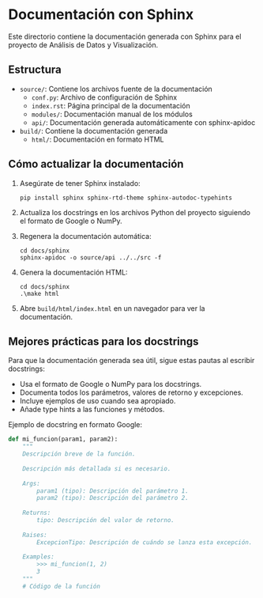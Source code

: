 # Documentación con Sphinx

Este directorio contiene la documentación generada con Sphinx para el proyecto de Análisis de Datos y Visualización.

## Estructura

- `source/`: Contiene los archivos fuente de la documentación
  - `conf.py`: Archivo de configuración de Sphinx
  - `index.rst`: Página principal de la documentación
  - `modules/`: Documentación manual de los módulos
  - `api/`: Documentación generada automáticamente con sphinx-apidoc
- `build/`: Contiene la documentación generada
  - `html/`: Documentación en formato HTML

## Cómo actualizar la documentación

1. Asegúrate de tener Sphinx instalado:
   ```
   pip install sphinx sphinx-rtd-theme sphinx-autodoc-typehints
   ```

2. Actualiza los docstrings en los archivos Python del proyecto siguiendo el formato de Google o NumPy.

3. Regenera la documentación automática:
   ```
   cd docs/sphinx
   sphinx-apidoc -o source/api ../../src -f
   ```

4. Genera la documentación HTML:
   ```
   cd docs/sphinx
   .\make html
   ```

5. Abre `build/html/index.html` en un navegador para ver la documentación.

## Mejores prácticas para los docstrings

Para que la documentación generada sea útil, sigue estas pautas al escribir docstrings:

- Usa el formato de Google o NumPy para los docstrings.
- Documenta todos los parámetros, valores de retorno y excepciones.
- Incluye ejemplos de uso cuando sea apropiado.
- Añade type hints a las funciones y métodos.

Ejemplo de docstring en formato Google:

```python
def mi_funcion(param1, param2):
    """
    Descripción breve de la función.
    
    Descripción más detallada si es necesario.
    
    Args:
        param1 (tipo): Descripción del parámetro 1.
        param2 (tipo): Descripción del parámetro 2.
    
    Returns:
        tipo: Descripción del valor de retorno.
    
    Raises:
        ExcepcionTipo: Descripción de cuándo se lanza esta excepción.
    
    Examples:
        >>> mi_funcion(1, 2)
        3
    """
    # Código de la función
```